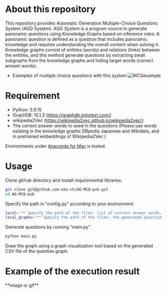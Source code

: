 # About this repository
This repository provides Automatic Generation Multiple-Choice Questions System (AGQ System).  AQG System is a program source to generate panoramic questions using Knowledge Graphs based on inference rules. A panoramic question is defined as a question that includes panoramic knowledge and requires understanding the overall content when solving it. Knowledge graphs consist of entities (words) and relations (links) between the entities, and this method generate questions by extracting small subgraphs from the knowledge graphs and hiding target words (correct answer words). 

* Examples of multiple choice questions with this system
![MCQexample](https://github.com/oku-ch/AG-MCQ-pub/assets/87764149/5fbca56b-2407-4ac6-8f87-2a5227155bd6)

# Requirement
* Python: 3.9.15
* GraphDB: 10.1.3 (https://graphdb.ontotext.com/)
* wikipedia2Vec (https://wikipedia2vec.github.io/wikipedia2vec/)
* The correct answer words to used in the questions (Please use words existing in the knowledge graphs DBpedia Japanese and Wikidata, and in pretrained embeddings of Wikipedia2Vec.)

Environments under [Anaconda for Mac](https://www.anaconda.com/download) is tested.

# Usage
Clone github directory and install requiremental libraries.

```bash
git clone git@github.com:oku-ch/AG-MCQ-pub.git
cd AG-MCQ-pub
```

Specify the path in "config.py" according to your environment.

```bash
local='** Specify the path of the files: list of correct answer words, list of prefixesand used knowledge graphs, pretrained embeddings of Wikipedia2Vec **'
local_graphs='** Specify the path of the files: the generated question graphs **'
```

Generate questions by running "main.py".

```bash
python main.py
```
Draw the graph using a graph visualization tool based on the generated CSV file of the question graph.
 
# Example of the execution result
\*\*image or gif\*\*

